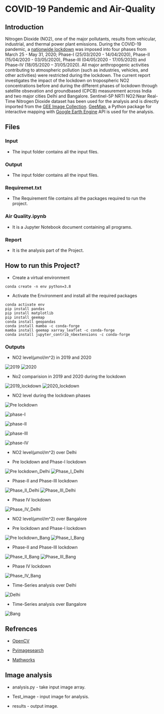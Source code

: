 # COVID-19 Pandemic and Air-Quality
## Introduction
Nitrogen Dioxide (NO2), one of the major pollutants, results from vehicular, industrial, and
thermal power plant emissions. During the COVID-19 pandemic, a [nationwide lockdown](https://en.wikipedia.org/wiki/COVID-19_lockdown_in_India) was
imposed into four phases from March 25 - May 31, 2020; Phase-I (25/03/2020 - 14/04/2020),
Phase-II (15/04/2020 - 03/05/2020), Phase-III (04/05/2020 - 17/05/2020) and Phase-IV
(18/05/2020 – 31/05/2020). All major anthropogenic activities contributing to atmospheric
pollution (such as industries, vehicles, and other activities) were restricted during the lockdown.
The current report investigates the impact of the lockdown on tropospheric NO2 concentrations
before and during the different phases of lockdown through satellite obsevation and groundbased
(CPCB) measurement across India and two major cities Delhi and Bangalore. Sentinel-5P NRTI NO2:Near Real-Time Nitrogen Dioxide dataset has been used for the analysis and is directly imported from the [GEE Image Collection](https://developers.google.com/earth-engine/datasets/catalog/COPERNICUS_S5P_NRTI_L3_NO2#description). [GeeMap](https://geemap.org/), a Python package for interactive mapping with [Google Earth Engine](https://earthengine.google.com/) API is used for the analysis.


## Files 
### Input
- The input folder contains all the input files.
### Output
- The input folder contains all the input files.
### Requiremet.txt
- The Requirement file contains all the packages required to run the project.
### Air Quality.ipynb
- It is a Jupyter Notebook document containing all programs.
### Report
- It is the analysis part of the Project.
## How to run this Project? 
- Create a virtual environment

```
conda create -n env python=3.8
```
- Activate the Environment and install all the required packages
 
```
conda activate env
pip install pandas
pip install matplotlib
pip install geemap
conda install geopandas
conda install mamba -c conda-forge
mamba install geemap xarray_leaflet -c conda-forge
conda install jupyter_contrib_nbextensions -c conda-forge
```
### Outputs 
- NO2 level(µmol/m^2) in 2019 and 2020

![2019](/output/India/PNG/2019.png) ![2020](/output/India/PNG/2020.png)

- No2 comparision in 2019 and 2020 during the lockdown
 
![2019_lockdown](/output/India/PNG/2019_lockDown.png) ![2020_lockdown](/output/India/PNG/2020_lockDown.png)

- NO2 level during the lockdown phases

![Pre lockdown](/output/India/PNG/PreLock-Down_IND.png) 

![phase-I](/output/India/PNG/Phase_I_IND.png)

![phase-II](/output/India/PNG/phase_II_IND.png) 

![phase-III](/output/India/PNG/Phase_III_IND.png)

![phase-IV](/output/India/PNG/phase_IV_IND.png)

- NO2 level(µmol/m^2) over Delhi

-   Pre lockdown and Phase-I lockdown

![Pre lockdown_Delhi](/output/Delhi/PNG/pre-lockDown_Delhi.png) ![Phase_I_Delhi](/output/Delhi/PNG/phase_I_Delhi.png)

-  Phase-II and Phase-III lockdown

![Phase_II_Delhi](/output/Delhi/PNG/Phase_II_Delhi.png)         ![Phase_III_Delhi](/output/Delhi/PNG/phase_III_Delhi.png)

-  Phase IV lockdown

![Phase_IV_Delhi](/output/Delhi/PNG/Phase_IV_Delhi.png)

- NO2 level(µmol/m^2) over Bangalore

-   Pre lockdown and Phase-I lockdown

![Pre lockdown_Bang](/output/Bang/PNG/Pre-lockDown_Bang.png) ![Phase_I_Bang](/output/Bang/PNG/phase_I_Bang.png)

-  Phase-II and Phase-III lockdown

![Phase_II_Bang](/output/Bang/PNG/Phase_II_Bang.png)         ![Phase_III_Bang](/output/Bang/PNG/phase_III_Bang.png)

-  Phase IV lockdown

![Phase_IV_Bang](/output/Bang/PNG/phase_IV_Bang.png)

- Time-Series analysis over Delhi

![Delhi](/output/Time-Series/Delhi.png)

- Time-Series analysis over Bangalore

![Bang](/output/Time-Series/Bang.png)

## Refrences

- [OpenCV](https://opencv.org)

- [Pyimagesearch](https://www.pyimagesearch.com)

- [Mathworks](https://in.mathworks.com)
## Image analysis

 -  analysis.py - take input image array.
 
 -  Test_image - input image for analysis.
 
 -  results - output image.
